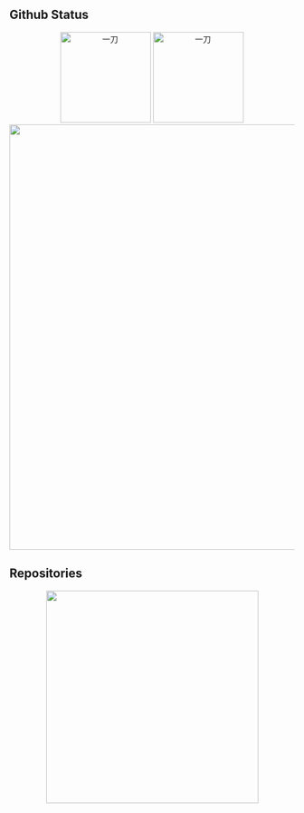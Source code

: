 ## Github Status
<div align="center">
    <img src="https://github-readme-stats.vercel.app/api/top-langs/?username=laosanyuan&count_private=true&show_icons=true&layout=compact" alt="一刀" height="160px" />
    <img src="https://github-readme-stats.vercel.app/api?username=laosanyuan&show_icons=true" alt="一刀"  height="160px" />
</div>

<div align="center">
    <img src="https://activity-graph.herokuapp.com/graph?username=laosanyuan&theme=github-light" width="750"/>
</div>


## Repositories
<div align="center">
    <a href="https://github.com/laosanyuan/HuoHuan">
		<img width="375" src="https://github-readme-stats.vercel.app/api/pin/?username=laosanyuan&repo=HuoHuan&theme=buefy"/>
    </a>
    <!--
    <a href="https://github.com/laosanyuan/algorithm-code-csharp">
        <img width="375" src="https://github-readme-stats.vercel.app/api/pin/?username=laosanyuan&repo=algorithm-code-csharp&theme=buefy"/>
    </a>
    -->
</div>

<!--
<div align="center">
    <a href="https://github.com/laosanyuan/dotnet-developer-toolbox">
		<img width="375" src="https://github-readme-stats.vercel.app/api/pin/?username=laosanyuan&repo=dotnet-developer-toolbox&theme=buefy"/>
    </a>
	<img width="375"/>
</div>
-->
